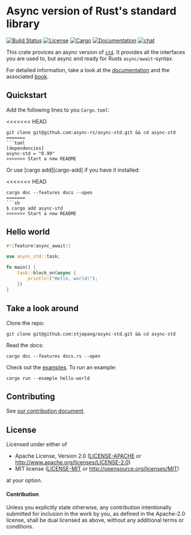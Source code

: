 # Async version of Rust's standard library

[![Build Status](https://travis-ci.org/async-rs/async-std.svg?branch=master)](https://travis-ci.org/stjepang/async-std)
[![License](https://img.shields.io/badge/license-MIT%2FApache--2.0-blue.svg)](
https://github.com/async-rs/async-std)
[![Cargo](https://img.shields.io/crates/v/async-std.svg)](https://crates.io/crates/async-std)
[![Documentation](https://docs.rs/async-std/badge.svg)](https://docs.rs/async-std)
[![chat](https://img.shields.io/discord/598880689856970762.svg?logo=discord)](https://discord.gg/JvZeVNe)

This crate provices an async version of [`std`]. It provides all the interfaces you are used to, but async and ready for Rusts `async/await`-syntax.

For detailed information, take a look at the [documentation][docs] and the associated [book][book].

[`std`]: https://doc.rust-lang.org/std/index.html
[docs]: https://docs.rs/async-std
[book]: https://book.async.rs

## Quickstart

Add the following lines to you `Cargo.toml`:

<<<<<<< HEAD
```
git clone git@github.com:async-rs/async-std.git && cd async-std
=======
```toml
[dependencies]
async-std = "0.99"
>>>>>>> Start a new README
```

Or use [cargo add][cargo-add] if you have it installed:

<<<<<<< HEAD
```
cargo doc --features docs --open
=======
```sh
$ cargo add async-std
>>>>>>> Start a new README
```

[cargo add]: https://github.com/killercup/cargo-edit

## Hello world

```rust
#![feature(async_await)]

use async_std::task;

fn main() {
    task::block_on(async {
        println!("Hello, world!");
    })
}
```

## Take a look around

Clone the repo:

```
git clone git@github.com:stjepang/async-std.git && cd async-std
```

Read the docs:

```
cargo doc --features docs.rs --open
```

Check out the [examples](examples). To run an example:

```
cargo run --example hello-world
```

## Contributing

See [our contribution document][contribution].

[contribution]: https://async.rs/contribute

## License

Licensed under either of

 * Apache License, Version 2.0 ([LICENSE-APACHE](LICENSE-APACHE) or http://www.apache.org/licenses/LICENSE-2.0)
 * MIT license ([LICENSE-MIT](LICENSE-MIT) or http://opensource.org/licenses/MIT)

at your option.

#### Contribution

Unless you explicitly state otherwise, any contribution intentionally submitted
for inclusion in the work by you, as defined in the Apache-2.0 license, shall be
dual licensed as above, without any additional terms or conditions.

